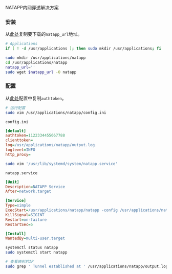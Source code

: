 
NATAPP内网穿透解决方案

### 安装

从[此处](https://natapp.cn/#download)复制要下载的`natapp_url`地址。

```bash
# Applications
if [ ! -d /usr/applications ]; then sudo mkdir /usr/applications; fi

sudo mkdir /usr/applications/natapp
cd /usr/applications/natapp
natapp_url=''
sudo wget $natapp_url -O natapp
```

### 配置

从[此处](https://natapp.cn/tunnel/lists)配置中复制`authtoken`。

```bash
# 运行配置
sudo vim /usr/applications/natapp/config.ini
```

`config.ini`

```ini
[default]
authtoken=1122334455667788
clienttoken=
log=/usr/applications/natapp/output.log
loglevel=INFO
http_proxy=
```

```bash
sudo vim '/usr/lib/systemd/system/natapp.service'
```

`natapp.service`

```ini
[Unit]
Description=NATAPP Service
After=network.target

[Service]
Type=simple
ExecStart=/usr/applications/natapp/natapp -config /usr/applications/natapp/config.ini
KillSignal=SIGINT
Restart=on-failure
RestartSec=5

[Install]
WantedBy=multi-user.target
```

```bash
systemctl status natapp
sudo systemctl start natapp

# 查看映射的IP
sudo grep ' Tunnel established at ' /usr/applications/natapp/output.log | awk -F' Tunnel established at ' '{print $2}'
```
